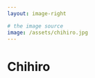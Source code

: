 ```yaml
---
layout: image-right

# the image source
image: /assets/chihiro.jpg
---
```

# Chihiro 

<SlideCurrentNo class="fixed bottom-2 right-4" />